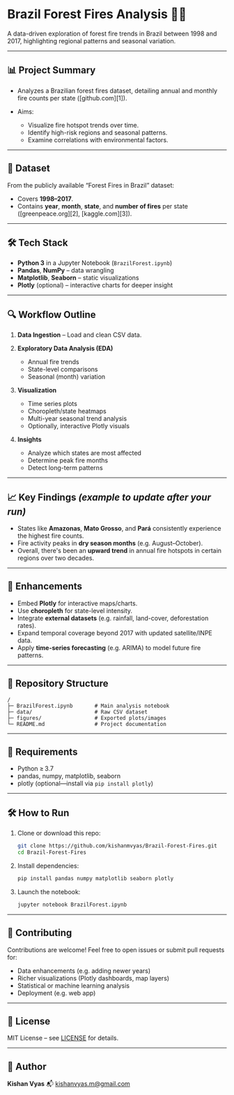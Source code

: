 # Brazil Forest Fires Analysis 🌲🔥

A data-driven exploration of forest fire trends in Brazil between 1998 and 2017, highlighting regional patterns and seasonal variation.

---

## 📊 Project Summary

* Analyzes a Brazilian forest fires dataset, detailing annual and monthly fire counts per state ([github.com][1]).
* Aims:

  * Visualize fire hotspot trends over time.
  * Identify high-risk regions and seasonal patterns.
  * Examine correlations with environmental factors.

---

## 📁 Dataset

From the publicly available “Forest Fires in Brazil” dataset:

* Covers **1998–2017**.
* Contains **year**, **month**, **state**, and **number of fires** per state ([greenpeace.org][2], [kaggle.com][3]).

---

## 🛠 Tech Stack

* **Python 3** in a Jupyter Notebook (`BrazilForest.ipynb`)
* **Pandas**, **NumPy** – data wrangling
* **Matplotlib**, **Seaborn** – static visualizations
* **Plotly** (optional) – interactive charts for deeper insight

---

## 🔍 Workflow Outline

1. **Data Ingestion** – Load and clean CSV data.
2. **Exploratory Data Analysis (EDA)**

   * Annual fire trends
   * State-level comparisons
   * Seasonal (month) variation
3. **Visualization**

   * Time series plots
   * Choropleth/state heatmaps
   * Multi-year seasonal trend analysis
   * Optionally, interactive Plotly visuals
4. **Insights**

   * Analyze which states are most affected
   * Determine peak fire months
   * Detect long-term patterns

---

## 📈 Key Findings *(example to update after your run)*

* States like **Amazonas**, **Mato Grosso**, and **Pará** consistently experience the highest fire counts.
* Fire activity peaks in **dry season months** (e.g. August–October).
* Overall, there's been an **upward trend** in annual fire hotspots in certain regions over two decades.

---

## 🚀 Enhancements

* Embed **Plotly** for interactive maps/charts.
* Use **choropleth** for state-level intensity.
* Integrate **external datasets** (e.g. rainfall, land-cover, deforestation rates).
* Expand temporal coverage beyond 2017 with updated satellite/INPE data.
* Apply **time-series forecasting** (e.g. ARIMA) to model future fire patterns.

---

## 📂 Repository Structure

```
/
├─ BrazilForest.ipynb       # Main analysis notebook
├─ data/                    # Raw CSV dataset
├─ figures/                 # Exported plots/images
└─ README.md                # Project documentation
```

---

## 🔧 Requirements

* Python ≥ 3.7
* pandas, numpy, matplotlib, seaborn
* plotly (optional—install via `pip install plotly`)

---

## 🛠 How to Run

1. Clone or download this repo:

   ```bash
   git clone https://github.com/kishanmvyas/Brazil-Forest-Fires.git
   cd Brazil-Forest-Fires
   ```
2. Install dependencies:

   ```bash
   pip install pandas numpy matplotlib seaborn plotly
   ```
3. Launch the notebook:

   ```bash
   jupyter notebook BrazilForest.ipynb
   ```

---

## 🤝 Contributing

Contributions are welcome! Feel free to open issues or submit pull requests for:

* Data enhancements (e.g. adding newer years)
* Richer visualizations (Plotly dashboards, map layers)
* Statistical or machine learning analysis
* Deployment (e.g. web app)

---

## 📜 License

MIT License – see [LICENSE](./LICENSE) for details.

---

## 👤 Author

**Kishan Vyas**
📬 [kishanvyas.m@gmail.com](mailto:kishanvyas.m@gmail.com)

